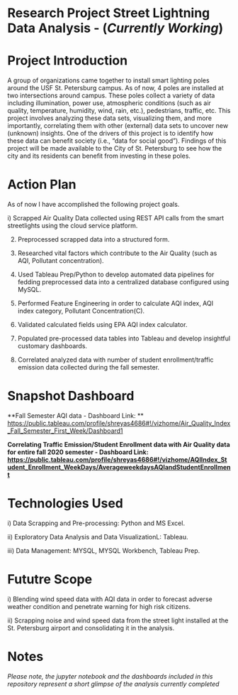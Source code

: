 # Research Project Street Lightning Data Analysis - (_Currently Working_)

# Project Introduction

A group of organizations came together to install smart lighting poles around the USF St. Petersburg campus. As of now, 4 poles are installed at two intersections around campus. These poles collect a variety of data including illumination, power use, atmospheric conditions (such as air quality, temperature, humidity, wind, rain, etc.), pedestrians, traffic, etc. This project involves analyzing these data sets, visualizing them, and more importantly, correlating them with other (external) data sets to uncover new (unknown) insights. One of the drivers of this project is to identify how these data can benefit society (i.e., “data for social good”). Findings of this project will be made available to the City of St. Petersburg to see how the city and its residents can benefit from investing in these poles. 

# Action Plan 

As of now I have accomplished the following project goals. 

i) Scrapped Air Quality Data collected using REST API calls from the smart streetlights using the cloud service platform.

2) Preprocessed scrapped data into a structured form.

3) Researched vital factors which contribute to the Air Quality (such as AQI, Pollutant concentration).

4) Used Tableau Prep/Python to develop automated data pipelines for fedding preprocessed data into a centralized database configured using MySQL.

5) Performed Feature Engineering in order to calculate AQI index, AQI index category, Pollutant Concentration(C).

6) Validated calculated fields using EPA AQI index calculator.

7) Populated pre-processed data tables into Tableau and develop insightful customary dashboards.

8) Correlated analyzed data with number of student enrollment/traffic emission data collected during the fall semester.

# Snapshot Dashboard 

**Fall Semester AQI data - Dashboard Link: ** https://public.tableau.com/profile/shreyas4686#!/vizhome/Air_Quality_Index_Fall_Semester_First_Week/Dashboard1

**Correlating Traffic Emission/Student Enrollment data with Air Quality data for entire fall 2020 semester - Dashboard Link: https://public.tableau.com/profile/shreyas4686#!/vizhome/AQIIndex_Student_Enrollment_WeekDays/AverageweekdaysAQIandStudentEnrollment**

# Technologies Used

i) Data Scrapping and Pre-processing: Python and MS Excel.

ii) Exploratory Data Analysis and Data VisualizationL: Tableau.

iii) Data Management: MYSQL, MYSQL Workbench, Tableau Prep. 

# Fututre Scope

i) Blending wind speed data with AQI data in order to forecast adverse weather condition and penetrate warning for high risk citizens.

ii) Scrapping noise and wind speed data from the street light installed at the St. Petersburg airport and consolidating it in the analysis. 

# Notes

_Please note, the jupyter notebook and the dashboards included in this repository represent a short glimpse of the analysis currently completed_
